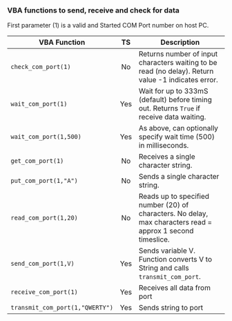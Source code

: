 ### VBA functions to send, receive and check for data

First parameter (1) is a valid and Started COM Port number on host PC.

| VBA Function                    |  TS  | Description                                                                                                     |
| --------------------------------|:----:| --------------------------------------------------------------------------------------------------------------|
| `check_com_port(1)`             |  No  | Returns number of input characters waiting to be read (no delay). Return value -1 indicates error.            |
| `wait_com_port(1)`              |  Yes | Wait for up to 333mS (default) before timing out. Returns `True` if receive data waiting.                     |
| `wait_com_port(1,500)`          |  Yes | As above, can optionally specify wait time (500) in milliseconds.                                             |  
| `get_com_port(1)`               |   No | Receives a single character string.                                                           |
| `put_com_port(1,"A")`           |   No | Sends a single character string.                                                                   |
| `read_com_port(1,20)`           |   No | Reads up to specified number (20) of characters. No delay, max characters read = approx 1 second timeslice.   |
| `send_com_port(1,V)`            |  Yes | Sends variable V. Function converts V to String and calls `transmit_com_port`.                                |
| `receive_com_port(1)`           |  Yes | Receives all data from port                                                                                   |
| `transmit_com_port(1,"QWERTY")` |  Yes | Sends string to port                                                                                          |
